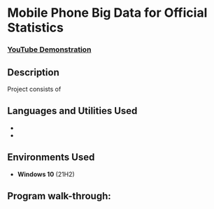 <h1> Mobile Phone Big Data for Official Statistics</h1>

 ### [YouTube Demonstration](https://youtu.be/7eJexJVCqJo)

<h2>Description</h2>
Project consists of 
<br />


<h2>Languages and Utilities Used</h2>

- <b></b> 
- <b></b>

<h2>Environments Used </h2>

- <b>Windows 10</b> (21H2)

<h2>Program walk-through:</h2>




<!--
 ```diff
- text in red
+ text in green
! text in orange
# text in gray
@@ text in purple (and bold)@@
```
--!>

